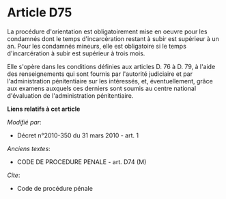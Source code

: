 # Article D75

La procédure d'orientation est obligatoirement mise en oeuvre pour les condamnés dont le temps d'incarcération restant à
subir est supérieur à un an. Pour les condamnés mineurs, elle est obligatoire si le temps d'incarcération à subir est
supérieur à trois mois.

Elle s'opère dans les conditions définies aux articles D. 76 à D. 79, à l'aide des renseignements qui sont fournis par
l'autorité judiciaire et par l'administration pénitentiaire sur les intéressés, et, éventuellement, grâce aux examens
auxquels ces derniers sont soumis au centre national d'évaluation de l'administration pénitentiaire.

**Liens relatifs à cet article**

_Modifié par_:

  - Décret n°2010-350 du 31 mars 2010 - art. 1

_Anciens textes_:

  - CODE DE PROCEDURE PENALE - art. D74 (M)

_Cite_:

  - Code de procédure pénale
